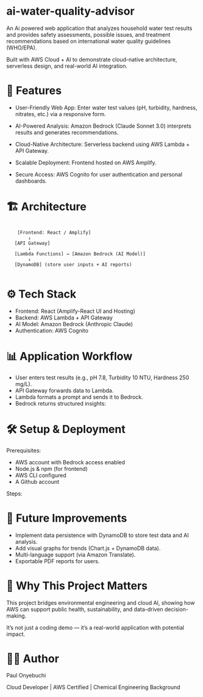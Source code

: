 # ai-water-quality-advisor
An Ai powered web application that analyzes household water test results and provides safety assessments, possible issues, and treatment recommendations based on international water quality guidelines (WHO/EPA).

Built with AWS Cloud + AI to demonstrate cloud-native architecture, serverless design, and real-world AI integration.

# 🚀 Features
* User-Friendly Web App: Enter water test values (pH, turbidity, hardness, nitrates, etc.) via a responsive form.

* AI-Powered Analysis: Amazon Bedrock (Claude Sonnet 3.0) interprets results and generates recommendations.

* Cloud-Native Architecture: Serverless backend using AWS Lambda + API Gateway.

* Scalable Deployment: Frontend hosted on AWS Amplify.

* Secure Access: AWS Cognito for user authentication and personal dashboards.

# 🏗️ Architecture

```

    [Frontend: React / Amplify]
        ↓
   [API Gateway]
        ↓
   [Lambda Functions] → [Amazon Bedrock (AI Model)]
        ↓
   [DynamoDB] (store user inputs + AI reports)


```

# ⚙️ Tech Stack

* Frontend: React (Amplify-React UI and Hosting)
* Backend: AWS Lambda + API Gateway
* AI Model: Amazon Bedrock (Anthropic Claude)
* Authentication: AWS Cognito


# 📊 Application Workflow

* User enters test results (e.g., pH 7.8, Turbidity 10 NTU, Hardness 250 mg/L).
* API Gateway forwards data to Lambda.
* Lambda formats a prompt and sends it to Bedrock.
* Bedrock returns structured insights:


# 🛠️ Setup & Deployment
Prerequisites:

* AWS account with Bedrock access enabled
* Node.js & npm (for frontend)
* AWS CLI configured
* A Github account

Steps:




# 🎯 Future Improvements

* Implement data persistence with DynamoDB to store test data and AI analysis.
* Add visual graphs for trends (Chart.js + DynamoDB data).
* Multi-language support (via Amazon Translate).
* Exportable PDF reports for users.


# 📌 Why This Project Matters

This project bridges environmental engineering and cloud AI, showing how AWS can support public health, sustainability, and data-driven decision-making.

It’s not just a coding demo — it’s a real-world application with potential impact.


# 👨‍💻 Author

Paul Onyebuchi

Cloud Developer | AWS Certified | Chemical Engineering Background
